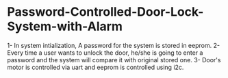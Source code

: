 # Password-Controlled-Door-Lock-System-with-Alarm

1- In system intialization, A password for the system is stored in eeprom.
2- Every time a user wants to unlock the door, he/she is going to enter a password and the system will compare it with original stored one.
3- Door's motor is controlled via uart and eeprom is controlled using i2c. 
